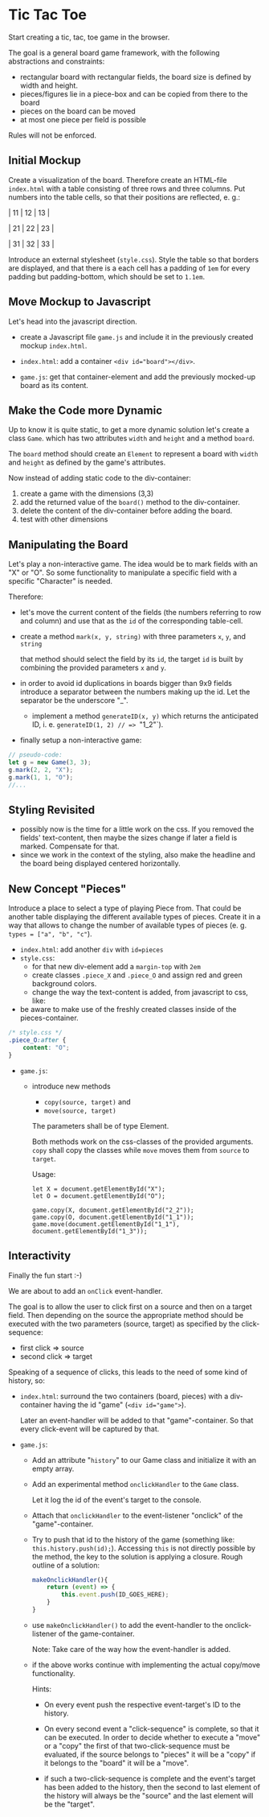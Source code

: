 # Tic Tac Toe

Start creating a tic, tac, toe game in the browser.

The goal is a general board game framework, with the following abstractions and constraints:

-   rectangular board with rectangular fields, the board size is defined by width and height.
-   pieces/figures lie in a piece-box and can be copied from there to the board
-   pieces on the board can be moved
-   at most one piece per field is possible

Rules will not be enforced.

## Initial Mockup

Create a visualization of the board. Therefore create an HTML-file `index.html` with a table consisting of three rows and three columns. Put numbers into the table cells, so that their positions are reflected, e. g.:

| 11 | 12 | 13 |

| 21 | 22 | 23 |

| 31 | 32 | 33 |

Introduce an external stylesheet (`style.css`).
Style the table so that borders are displayed, and that there is a each cell has a padding of `1em` for every padding but padding-bottom, which should be set to `1.1em`.

## Move Mockup to Javascript

Let's head into the javascript direction.

-   create a Javascript file `game.js` and include it in the previously created mockup `index.html`.

-   `index.html`: add a container `<div id="board"></div>`.

-   `game.js`: get that container-element and add the previously mocked-up board as its content.

## Make the Code more Dynamic

Up to know it is quite static, to get a more dynamic solution let's create a class `Game`. which has two attributes `width` and `height` and a method `board`.

The `board` method should create an `Element` to represent a board with `width` and `height` as defined by the game's attributes.

Now instead of adding static code to the div-container:

1. create a game with the dimensions (3,3)
2. add the returned value of the `board()` method to the div-container.
3. delete the content of the div-container before adding the board.
4. test with other dimensions

## Manipulating the Board

Let's play a non-interactive game. The idea would be to mark fields with an "X" or "O". So some functionality to manipulate a specific field with a specific "Character" is needed.

Therefore:

-   let's move the current content of the fields (the numbers referring to row and column) and use that as the `id` of the corresponding table-cell.
-   create a method `mark(x, y, string)` with three parameters `x`, `y`, and `string`

    that method should select the field by its `id`, the target `id` is built by combining the provided parameters `x` and `y`.

-   in order to avoid id duplications in boards bigger than 9x9 fields introduce a separator between the numbers making up the id. Let the separator be the underscore "\_".

    -   implement a method `generateID(x, y)` which returns the anticipated ID, i. e. `generateID(1, 2) // => `"1_2"`).

-   finally setup a non-interactive game:

```javascript
// pseudo-code:
let g = new Game(3, 3);
g.mark(2, 2, "X");
g.mark(1, 1, "O");
//...
```

## Styling Revisited

-   possibly now is the time for a little work on the css. If you removed the fields' text-content, then maybe the sizes change if later a field is marked. Compensate for that.
-   since we work in the context of the styling, also make the headline and the board being displayed centered horizontally.

## New Concept "Pieces"

Introduce a place to select a type of playing Piece from. That could be another table displaying the different available types of pieces.
Create it in a way that allows to change the number of available types of pieces (e. g. `types = ["a", "b", "c"`).

-   `index.html`: add another `div` with `id=pieces`
-   `style.css`:
    -   for that new div-element add a `margin-top` with `2em`
    -   create classes `.piece_X` and `.piece_O` and assign red and green background colors.
    -   change the way the text-content is added, from javascript to css, like:
-   be aware to make use of the freshly created classes inside of the pieces-container.

```css
/* style.css */
.piece_O:after {
	content: "O";
}
```

-   `game.js`:

    -   introduce new methods

        -   `copy(source, target)` and
        -   `move(source, target)`

        The parameters shall be of type Element.

        Both methods work on the css-classes of the provided arguments. `copy` shall copy the classes while `move` moves them from `source` to `target`.

        Usage:

        ```
        let X = document.getElementById("X");
        let O = document.getElementById("O");

        game.copy(X, document.getElementById("2_2"));
        game.copy(O, document.getElementById("1_1"));
        game.move(document.getElementById("1_1"), document.getElementById("1_3"));
        ```

## Interactivity

Finally the fun start :-)

We are about to add an `onClick` event-handler.

The goal is to allow the user to click first on a source and then on a target field. Then depending on the source the appropriate method should be executed with the two parameters (source, target) as specified by the click-sequence:

-   first click => source
-   second click => target

Speaking of a sequence of clicks, this leads to the need of some kind of history, so:

-   `index.html`: surround the two containers (board, pieces) with a div-container having the id "game" (`<div id="game">`).

    Later an event-handler will be added to that "game"-container. So that every click-event will be captured by that.

-   `game.js`:

    -   Add an attribute "`history`" to our Game class and initialize it with an empty array.

    -   Add an experimental method `onclickHandler` to the `Game` class.

        Let it log the id of the event's target to the console.

    -   Attach that `onclickHandler` to the event-listener "onclick" of the "game"-container.

    -   Try to push that id to the history of the game (something like: `this.history.push(id);`). Accessing `this` is not directly possible by the method, the key to the solution is applying a closure. Rough outline of a solution:

        ```javascript
        makeOnclickHandler(){
        	return (event) => {
        		this.event.push(ID_GOES_HERE);
        	}
        }
        ```

    -   use `makeOnclickHandler()` to add the event-handler to the onclick-listener of the game-container.

        Note: Take care of the way how the event-handler is added.

    -   if the above works continue with implementing the actual copy/move functionality.

        Hints:

        -   On every event push the respective event-target's ID to the history.

        -   On every second event a "click-sequence" is complete, so that it can be executed. In order to decide whether to execute a "move" or a "copy" the first of that two-click-sequence must be evaluated, if the source belongs to "pieces" it will be a "copy" if it belongs to the "board" it will be a "move".

        -   if such a two-click-sequence is complete and the event's target has been added to the history, then the second to last element of the history will always be the "source" and the last element will be the "target".
